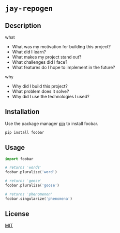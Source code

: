 # `jay-repogen`
## Description
what
- What was my motivation for building this project?
- What did I learn?
- What makes my project stand out?
- What challenges did I face?
- What features do I hope to implement in the future?

why
- Why did I build this project?
- What problem does it solve?
- Why did I use the technologies I used?
  
## Installation

Use the package manager [pip](https://pip.pypa.io/en/stable/) to install foobar.

```bash
pip install foobar
```

## Usage

```python
import foobar

# returns 'words'
foobar.pluralize('word')

# returns 'geese'
foobar.pluralize('goose')

# returns 'phenomenon'
foobar.singularize('phenomena')
```

## License
[MIT](https://choosealicense.com/licenses/mit/)